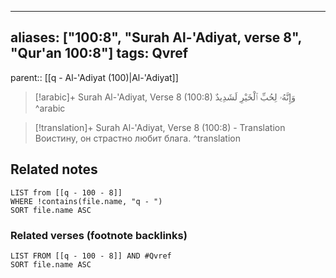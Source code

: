 
---
aliases: ["100:8", "Surah Al-'Adiyat, verse 8", "Qur'an 100:8"]
tags: Qvref
---

parent:: [[q - Al-'Adiyat (100)|Al-'Adiyat]]

> [!arabic]+ Surah Al-'Adiyat, Verse 8 (100:8)
> <span class="quran-arabic">وَإِنَّهُۥ لِحُبِّ ٱلْخَيْرِ لَشَدِيدٌ</span>
^arabic

> [!translation]+ Surah Al-'Adiyat, Verse 8 (100:8) - Translation
> Воистину, он страстно любит блага.
^translation



## Related notes
```dataview
LIST from [[q - 100 - 8]]
WHERE !contains(file.name, "q - ")
SORT file.name ASC
```

### Related verses (footnote backlinks)
```dataview
LIST FROM [[q - 100 - 8]] AND #Qvref
SORT file.name ASC
```

